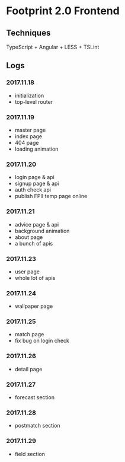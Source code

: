 # Footprint 2.0 Frontend

## Techniques
TypeScript + Angular + LESS + TSLint

## Logs
### 2017.11.18
* initialization
* top-level router

### 2017.11.19
* master page
* index page
* 404 page
* loading animation

### 2017.11.20
* login page & api
* signup page & api
* auth check api
* publish FPII temp page online

### 2017.11.21
* advice page & api
* background animation
* about page
* a bunch of apis

### 2017.11.23
* user page
* whole lot of apis

### 2017.11.24
* wallpaper page

### 2017.11.25
* match page
* fix bug on login check

### 2017.11.26
* detail page

### 2017.11.27
* forecast section

### 2017.11.28
* postmatch section

### 2017.11.29
* field section